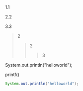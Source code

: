 1.1

2.2

3.3

>2
>>2
>>>3

  System.out.println("helloworld");
  
  printf()

``` java
System.out.println("helloworld");
```
